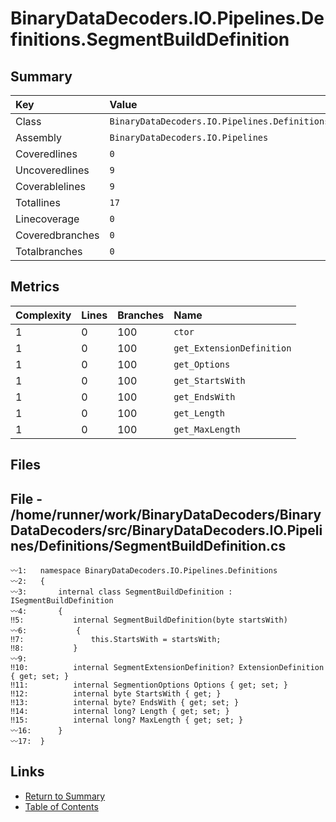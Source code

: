 ﻿# BinaryDataDecoders.IO.Pipelines.Definitions.SegmentBuildDefinition

## Summary

| Key             | Value                                                                |
| :-------------- | :------------------------------------------------------------------- |
| Class           | `BinaryDataDecoders.IO.Pipelines.Definitions.SegmentBuildDefinition` |
| Assembly        | `BinaryDataDecoders.IO.Pipelines`                                    |
| Coveredlines    | `0`                                                                  |
| Uncoveredlines  | `9`                                                                  |
| Coverablelines  | `9`                                                                  |
| Totallines      | `17`                                                                 |
| Linecoverage    | `0`                                                                  |
| Coveredbranches | `0`                                                                  |
| Totalbranches   | `0`                                                                  |

## Metrics

| Complexity | Lines | Branches | Name                      |
| :--------- | :---- | :------- | :------------------------ |
| 1          | 0     | 100      | `ctor`                    |
| 1          | 0     | 100      | `get_ExtensionDefinition` |
| 1          | 0     | 100      | `get_Options`             |
| 1          | 0     | 100      | `get_StartsWith`          |
| 1          | 0     | 100      | `get_EndsWith`            |
| 1          | 0     | 100      | `get_Length`              |
| 1          | 0     | 100      | `get_MaxLength`           |

## Files

## File - /home/runner/work/BinaryDataDecoders/BinaryDataDecoders/src/BinaryDataDecoders.IO.Pipelines/Definitions/SegmentBuildDefinition.cs

```CSharp
〰1:   namespace BinaryDataDecoders.IO.Pipelines.Definitions
〰2:   {
〰3:       internal class SegmentBuildDefinition : ISegmentBuildDefinition
〰4:       {
‼5:           internal SegmentBuildDefinition(byte startsWith)
〰6:           {
‼7:               this.StartsWith = startsWith;
‼8:           }
〰9:   
‼10:          internal SegmentExtensionDefinition? ExtensionDefinition { get; set; }
‼11:          internal SegmentionOptions Options { get; set; }
‼12:          internal byte StartsWith { get; }
‼13:          internal byte? EndsWith { get; set; }
‼14:          internal long? Length { get; set; }
‼15:          internal long? MaxLength { get; set; }
〰16:      }
〰17:  }
```

## Links

* [Return to Summary](Summary.md)
* [Table of Contents](../TOC.md)

